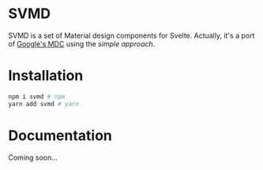# SVMD
SVMD is a set of Material design components for Svelte. Actually, it's a port of [Google's MDC](https://material.io/develop/web) using the _simple approach_.

# Installation
```sh
npm i svmd # npm
yarn add svmd # yarn
```

# Documentation
Coming soon...